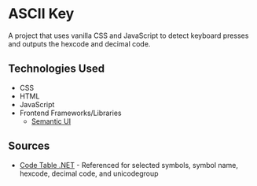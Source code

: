 # ASCII Key
A project that uses vanilla CSS and JavaScript to detect keyboard presses and outputs the hexcode and decimal code.

## Technologies Used
* CSS
* HTML
* JavaScript
* Frontend Frameworks/Libraries
  - [Semantic UI](https://semantic-ui.com/)


## Sources
* [Code Table .NET](http://www.codetable.net/) - Referenced for selected symbols, symbol name, hexcode, decimal code, and unicodegroup
